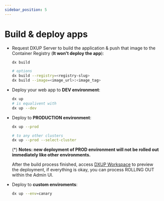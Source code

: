 ```yaml
---
sidebar_position: 5
---
```


# Build & deploy apps

- Request DXUP Server to build the application & push that image to the Container Registry (**It won't deploy the app**):
    
    ```bash
    dx build
    
    # options
    dx build --registry=<registry-slug>
    dx build --image=<image_url>:<image_tag>
    ```
    
- Deploy your web app to **DEV environment**:
    
    ```bash
    dx up
    # is equalivent with
    dx up --dev
    ```
    
- Deploy to **PRODUCTION environment**:
    
    ```bash
    dx up --prod
    
    # to any other clusters
    dx up --prod --select-cluster
    
    ```
    
    (*) **Notes: new deployment of PROD environment will not be rolled out immediately like other environments.**
    
    After the build process finished, access [DXUP Workspace](https://hobby.diginext.site/) to preview the deployment, if everything is okay, you can process ROLLING OUT within the Admin UI.
    
- Deploy to **custom enviroments**:
    
    ```bash
    dx up --env=canary
    ```